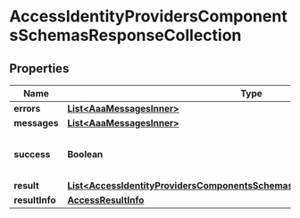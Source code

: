 

# AccessIdentityProvidersComponentsSchemasResponseCollection


## Properties

| Name | Type | Description | Notes |
|------------ | ------------- | ------------- | -------------|
|**errors** | [**List&lt;AaaMessagesInner&gt;**](AaaMessagesInner.md) |  |  |
|**messages** | [**List&lt;AaaMessagesInner&gt;**](AaaMessagesInner.md) |  |  |
|**success** | **Boolean** | Whether the API call was successful |  |
|**result** | [**List&lt;AccessIdentityProvidersComponentsSchemasResponseCollectionAllOfResult&gt;**](AccessIdentityProvidersComponentsSchemasResponseCollectionAllOfResult.md) |  |  [optional] |
|**resultInfo** | [**AccessResultInfo**](AccessResultInfo.md) |  |  [optional] |



